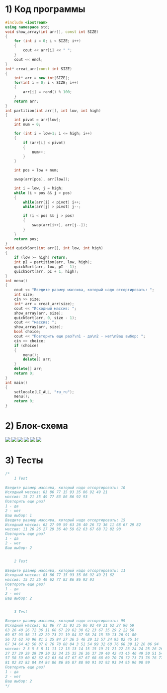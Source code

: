 # 1) Код программы
```cpp
#include <iostream>
using namespace std;
void show_array(int arr[], const int SIZE)
{
    for (int i = 0; i < SIZE; i++)
    {
        cout << arr[i] << " ";
    }
    cout << endl;
}
int* creat_arr(const int SIZE)
{
    int* arr = new int[SIZE];
    for(int i = 0; i < SIZE; i++)
    {
        arr[i] = rand() % 100;
    }
    return arr;
}
int partition(int arr[], int low, int high)
{
    int pivot = arr[low];
    int num = 0;

    for (int i = low+1; i <= high; i++)
    {
        if (arr[i] < pivot) 
        { 
            num++; 
        }
    }

    int pos = low + num;

    swap(arr[pos], arr[low]);

    int i = low, j = high;
    while (i < pos && j > pos)
    {
        while(arr[i] < pivot) i++;
        while(arr[j] > pivot) j--;

        if (i < pos && j > pos)
        {
            swap(arr[i++], arr[j--]);
        }
    }
    return pos;
}
void quickSort(int arr[], int low, int high)
{
    if (low >= high) return;
    int pI = partition(arr, low, high);
    quickSort(arr, low, pI - 1);
    quickSort(arr, pI + 1, high);
}
int menu()
{
    cout << "Введите размер массива, который надо отсортировать: ";
    int size;
    cin >> size;
    int* arr = creat_arr(size);
    cout << "Исходный массив: ";
    show_array(arr, size);
    quickSort(arr, 0, size - 1);
    cout << "массив: ";
    show_array(arr, size);
    bool choice;
    cout << "Повторить еще раз?\n1 - да\n2 - нет\nВаш выбор: ";
    cin >> choice;
    if (choice)
    {
        menu();
        delete[] arr;
    }
    delete[] arr;
    return 0;
}
int main()
{
    setlocale(LC_ALL, "ru_ru");
    menu();
    return 0;
}
```
# 2) Блок-схема
 <image src ="Sem_2/Labs/Lab_Hoare_sort/diagrams/Hoare_sort_creat_arr.png">
  <image src ="Sem_2/Labs/Lab_Hoare_sort/diagrams/Hoare_sort_main.png">
   <image src ="Sem_2/Labs/Lab_Hoare_sort/diagrams/Hoare_sort_menu.png">
    <image src ="Sem_2/Labs/Lab_Hoare_sort/diagrams/Hoare_sort_partition.png">
     <image src ="Sem_2/Labs/Lab_Hoare_sort/diagrams/Hoare_sort_quickSort.png">
       <image src ="Sem_2/Labs/Lab_Hoare_sort/diagrams/Hoare_sort_show_array.png">
      
# 3) Тесты
```cpp
/*
    1 Test
    
Введите размер массива, который надо отсортировать: 10
Исходный массив: 83 86 77 15 93 35 86 92 49 21 
массив: 15 21 35 49 77 83 86 86 92 93 
Повторить еще раз?
1 - да
2 - нет
Ваш выбор: 1
Введите размер массива, который надо отсортировать: 15
Исходный массив: 62 27 90 59 63 26 40 26 72 36 11 68 67 29 82 
массив: 11 26 26 27 29 36 40 59 62 63 67 68 72 82 90 
Повторить еще раз?
1 - да
2 - нет
Ваш выбор: 2


    2 Test
    
Введите размер массива, который надо отсортировать: 11
Исходный массив: 83 86 77 15 93 35 86 92 49 21 62 
массив: 15 21 35 49 62 77 83 86 86 92 93 
Повтороть еще раз?
1 - да
2 - нет
Ваш выбор: 2


    3 Test
    
Введите размер массива, который надо отсортировать: 99
Исходный массив: 83 86 77 15 93 35 86 92 49 21 62 27 90 59
63 26 40 26 72 36 11 68 67 29 82 30 62 23 67 35 29 2 22 58
69 67 93 56 11 42 29 73 21 19 84 37 98 24 15 70 13 26 91 80
56 73 62 70 96 81 5 25 84 27 36 5 46 29 13 57 24 95 82 45 14
67 34 64 43 50 87 8 76 78 88 84 3 51 54 99 32 60 76 68 39 12 26 86 94 
массив: 2 3 5 5 8 11 11 12 13 13 14 15 15 19 21 21 22 23 24 24 25 26 26 26 26 
27 27 29 29 29 29 30 32 34 35 35 36 36 37 39 40 42 43 45 46 49 50 51 54 56 56 
57 58 59 60 62 62 62 63 64 67 67 67 67 68 68 69 70 70 72 73 73 76 76 77 78 80 
81 82 82 83 84 84 84 86 86 86 87 88 90 91 92 93 93 94 95 96 98 99 
Повторить еще раз?
1 - да
2 - нет
Ваш выбор: 2
*/
```
